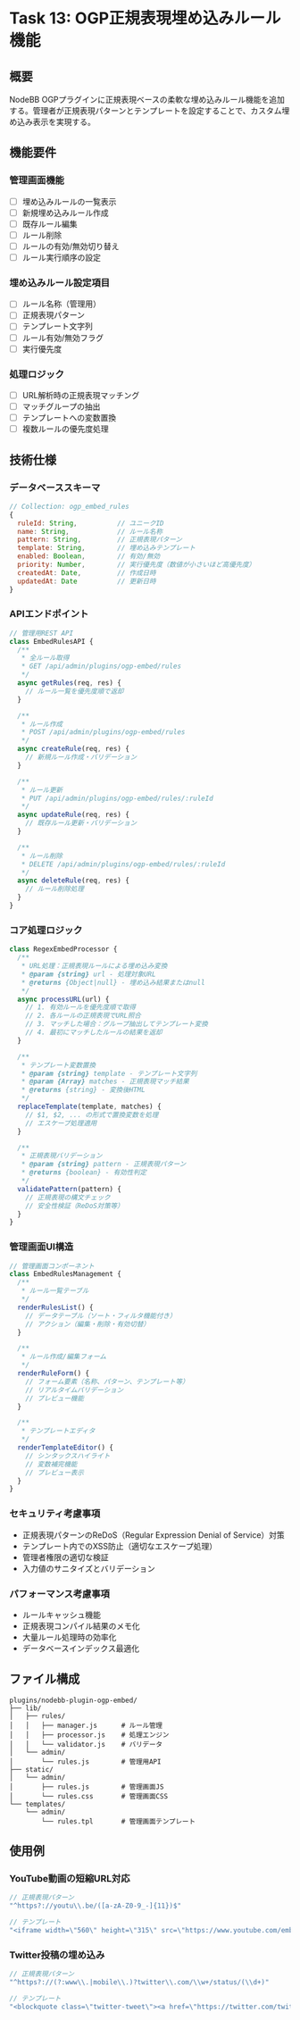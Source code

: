# Task 13: OGP正規表現埋め込みルール機能

## 概要

NodeBB OGPプラグインに正規表現ベースの柔軟な埋め込みルール機能を追加する。管理者が正規表現パターンとテンプレートを設定することで、カスタム埋め込み表示を実現する。

## 機能要件

### 管理画面機能
- [ ] 埋め込みルールの一覧表示
- [ ] 新規埋め込みルール作成
- [ ] 既存ルール編集
- [ ] ルール削除
- [ ] ルールの有効/無効切り替え
- [ ] ルール実行順序の設定

### 埋め込みルール設定項目
- [ ] ルール名称（管理用）
- [ ] 正規表現パターン
- [ ] テンプレート文字列
- [ ] ルール有効/無効フラグ
- [ ] 実行優先度

### 処理ロジック
- [ ] URL解析時の正規表現マッチング
- [ ] マッチグループの抽出
- [ ] テンプレートへの変数置換
- [ ] 複数ルールの優先度処理

## 技術仕様

### データベーススキーマ

```javascript
// Collection: ogp_embed_rules
{
  ruleId: String,          // ユニークID
  name: String,            // ルール名称
  pattern: String,         // 正規表現パターン
  template: String,        // 埋め込みテンプレート
  enabled: Boolean,        // 有効/無効
  priority: Number,        // 実行優先度（数値が小さいほど高優先度）
  createdAt: Date,         // 作成日時
  updatedAt: Date          // 更新日時
}
```

### APIエンドポイント

```javascript
// 管理用REST API
class EmbedRulesAPI {
  /**
   * 全ルール取得
   * GET /api/admin/plugins/ogp-embed/rules
   */
  async getRules(req, res) {
    // ルール一覧を優先度順で返却
  }

  /**
   * ルール作成
   * POST /api/admin/plugins/ogp-embed/rules
   */
  async createRule(req, res) {
    // 新規ルール作成・バリデーション
  }

  /**
   * ルール更新
   * PUT /api/admin/plugins/ogp-embed/rules/:ruleId
   */
  async updateRule(req, res) {
    // 既存ルール更新・バリデーション
  }

  /**
   * ルール削除
   * DELETE /api/admin/plugins/ogp-embed/rules/:ruleId
   */
  async deleteRule(req, res) {
    // ルール削除処理
  }
}
```

### コア処理ロジック

```javascript
class RegexEmbedProcessor {
  /**
   * URL処理：正規表現ルールによる埋め込み変換
   * @param {string} url - 処理対象URL
   * @returns {Object|null} - 埋め込み結果またはnull
   */
  async processURL(url) {
    // 1. 有効ルールを優先度順で取得
    // 2. 各ルールの正規表現でURL照合
    // 3. マッチした場合：グループ抽出してテンプレート変換
    // 4. 最初にマッチしたルールの結果を返却
  }

  /**
   * テンプレート変数置換
   * @param {string} template - テンプレート文字列
   * @param {Array} matches - 正規表現マッチ結果
   * @returns {string} - 変換後HTML
   */
  replaceTemplate(template, matches) {
    // $1, $2, ... の形式で置換変数を処理
    // エスケープ処理適用
  }

  /**
   * 正規表現バリデーション
   * @param {string} pattern - 正規表現パターン
   * @returns {boolean} - 有効性判定
   */
  validatePattern(pattern) {
    // 正規表現の構文チェック
    // 安全性検証（ReDoS対策等）
  }
}
```

### 管理画面UI構造

```javascript
// 管理画面コンポーネント
class EmbedRulesManagement {
  /**
   * ルール一覧テーブル
   */
  renderRulesList() {
    // データテーブル（ソート・フィルタ機能付き）
    // アクション（編集・削除・有効切替）
  }

  /**
   * ルール作成/編集フォーム
   */
  renderRuleForm() {
    // フォーム要素（名称、パターン、テンプレート等）
    // リアルタイムバリデーション
    // プレビュー機能
  }

  /**
   * テンプレートエディタ
   */
  renderTemplateEditor() {
    // シンタックスハイライト
    // 変数補完機能
    // プレビュー表示
  }
}
```

### セキュリティ考慮事項

- 正規表現パターンのReDoS（Regular Expression Denial of Service）対策
- テンプレート内でのXSS防止（適切なエスケープ処理）
- 管理者権限の適切な検証
- 入力値のサニタイズとバリデーション

### パフォーマンス考慮事項

- ルールキャッシュ機能
- 正規表現コンパイル結果のメモ化
- 大量ルール処理時の効率化
- データベースインデックス最適化

## ファイル構成

```
plugins/nodebb-plugin-ogp-embed/
├── lib/
│   ├── rules/
│   │   ├── manager.js      # ルール管理
│   │   ├── processor.js    # 処理エンジン
│   │   └── validator.js    # バリデータ
│   └── admin/
│       └── rules.js        # 管理用API
├── static/
│   └── admin/
│       ├── rules.js        # 管理画面JS
│       └── rules.css       # 管理画面CSS
└── templates/
    └── admin/
        └── rules.tpl       # 管理画面テンプレート
```

## 使用例

### YouTube動画の短縮URL対応
```javascript
// 正規表現パターン
"^https?://youtu\\.be/([a-zA-Z0-9_-]{11})$"

// テンプレート
"<iframe width=\"560\" height=\"315\" src=\"https://www.youtube.com/embed/$1\" frameborder=\"0\" allowfullscreen></iframe>"
```

### Twitter投稿の埋め込み
```javascript
// 正規表現パターン
"^https?://(?:www\\.|mobile\\.)?twitter\\.com/\\w+/status/(\\d+)"

// テンプレート
"<blockquote class=\"twitter-tweet\"><a href=\"https://twitter.com/twitter/status/$1\"></a></blockquote>"
```
